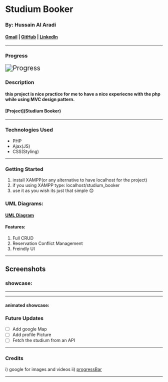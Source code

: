 # Studium Booker

### By: Hussain Al Aradi

#### [Gmail](hussainaradi.ha@gmail.com) | [GitHub](https://github.com/HussainALAradi5) | [LinkedIn](https://www.linkedin.com/in/hussainalaradi/)

---

### **Progress**

<img src="https://img.shields.io/badge/progress-95%25-royalblue" alt="Progress" style="zoom:150%;" />

### **Description**

#### this project is nice practice for me to have a nice experiecne with the php while using MVC design pattern.

#### [Project](Studium Booker)

---

### **Technologies Used**

- PHP
- Ajax(JS)
- CSS(Styling)

---

### **Getting Started**

1. install XAMPP(or any alternative to have localhost for the project)
2. if you using XAMPP type: localhost/studium_booker
3. use it as you wish
   its just that simple 😊

### UML Diagrams:

#### [UML Diagram](./images/studium_booking.png)

#### Features:

1. Full CRUD
2. Reservation Conflict Management
3. Freindly UI

---

## **Screenshots**

### showcase:

---

---

#### animated showcase:

### **Future Updates**

- [ ] Add google Map
- [ ] Add profile Picture
- [ ] Fetch the studium from an API

---

### **Credits**

i) google for images and videos
ii) [progressBar](https://shields.io/)

---
